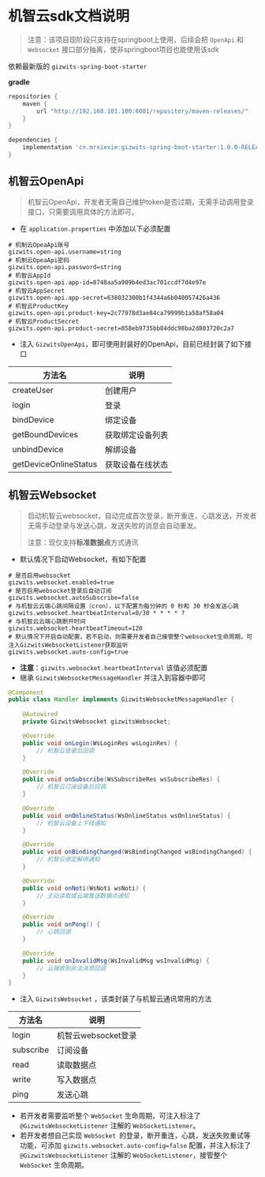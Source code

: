 # 机智云sdk文档说明
> 注意：该项目现阶段只支持在springboot上使用，后续会把 `OpenApi` 和 `Websocket` 接口部分抽离，使非springboot项目也能使用该sdk

依赖最新版的 `gizwits-spring-boot-starter`

**gradle**
```groovy
repositories {
    maven {
        url "http://192.168.101.100:8081/repository/maven-releases/"
    }
}

dependencies {
    implementation 'cn.mrxiexie:gizwits-spring-boot-starter:1.0.0-RELEASE'
}
```

## 机智云OpenApi

> 机智云OpenApi，开发者无需自己维护token是否过期，无需手动调用登录接口，只需要调用具体的方法即可。

- 在 `application.properties` 中添加以下必须配置

```properties
# 机制云OpeaApi账号
gizwits.open-api.username=string
# 机制云OpeaApi密码
gizwits.open-api.password=string
# 机智云AppId
gizwits.open-api.app-id=8748aa5a909b4ed3ac701ccdf7d4e97e
# 机智云AppSecret
gizwits.open-api.app-secret=638032300b1f4344a6b040057426a436
# 机智云ProductKey
gizwits.open-api.product-key=2c77978d3ae84ca79999b1a58af58a04
# 机智云ProductSecret
gizwits.open-api.product-secret=058eb9735bb84ddc98ba2d803720c2a7
```

- 注入 `GizwitsOpenApi`，即可使用封装好的OpenApi，目前已经封装了如下接口

| 方法名                | 说明             |
| --------------------- | ---------------- |
| createUser            | 创建用户         |
| login                 | 登录             |
| bindDevice            | 绑定设备         |
| getBoundDevices       | 获取绑定设备列表 |
| unbindDevice          | 解绑设备         |
| getDeviceOnlineStatus | 获取设备在线状态 |



## 机智云Websocket

> 启动机智云websocket，自动完成首次登录，断开重连，心跳发送，开发者无需手动登录与发送心跳，发送失败的消息会自动重发。
>
> 注意：现仅支持**标准数据点**方式通讯

- 默认情况下启动Websocket，有如下配置

```properties
# 是否启用websocket
gizwits.websocket.enabled=true
# 是否启用websocket登录后自动订阅
gizwits.websocket.autoSubscribe=false
# 与机智云云端心跳间隔设置（cron），以下配置为每分钟的 0 秒和 30 秒会发送心跳
gizwits.websocket.heartbeatInterval=0/30 * * * * ?
# 与机智云云端心跳断开时间
gizwits.websocket.heartbeatTimeout=120
# 默认情况下开启自动配置，若不启动，则需要开发者自己接管整个websocket生命周期，可注入GizwitsWebsocketListener获取监听
gizwits.websocket.auto-config=true
```

- **注意**：`gizwits.websocket.heartbeatInterval` 该值必须配置
- 继承 `GizwitsWebsocketMessageHandler` 并注入到容器中即可

```java
@Component
public class Handler implements GizwitsWebsocketMessageHandler {
    
    @Autowired
    private GizwitsWebsocket gizwitsWebsocket;

    @Override
    public void onLogin(WsLoginRes wsLoginRes) {
		// 机智云登录后回调
    }

    @Override
    public void onSubscribe(WsSubscribeRes wsSubscribeRes) {
		// 机智云订阅设备后回调
    }

    @Override
    public void onOnlineStatus(WsOnlineStatus wsOnlineStatus) {
		// 机智云设备上下线通知
    }

    @Override
    public void onBindingChanged(WsBindingChanged wsBindingChanged) {
		// 机智云绑定解绑通知
    }

    @Override
    public void onNoti(WsNoti wsNoti) {
		// 主动读取或云端推送数据点通知
    }

    @Override
    public void onPong() {
 		// 心跳回调
    }

    @Override
    public void onInvalidMsg(WsInvalidMsg wsInvalidMsg) {
		// 云端收到非法消息回调
    }
}
```

- 注入 `GizwitsWebsocket` ，该类封装了与机智云通讯常用的方法

| 方法名    | 说明                |
| --------- | ------------------- |
| login     | 机智云websocket登录 |
| subscribe | 订阅设备            |
| read      | 读取数据点          |
| write     | 写入数据点          |
| ping      | 发送心跳            |

- 若开发者需要监听整个 `WebSocket` 生命周期，可注入标注了 `@GizwitsWebsocketListener` 注解的 `WebSocketListener`。
- 若开发者想自己实现 `WebSocket `的登录，断开重连，心跳，发送失败重试等功能，可添加 `gizwits.websocket.auto-config=false` 配置，并注入标注了 `@GizwitsWebsocketListener` 注解的 `WebSocketListener`，接管整个 `WebSocket` 生命周期。